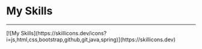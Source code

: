 # My Skills
<hr>
[![My Skills](https://skillicons.dev/icons?i=js,html,css,bootstrap,github,git,java,spring)](https://skillicons.dev)
<!---
Klnggg/Klnggg is a ✨ special ✨ repository because its `README.md` (this file) appears on your GitHub profile.
You can click the Preview link to take a look at your changes.
--->
